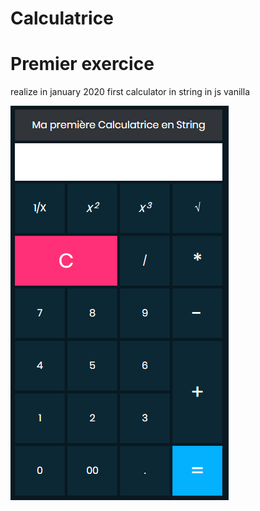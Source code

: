 ﻿# Calculatrice

# Premier exercice 

realize in january 2020
first calculator in string in js vanilla

![](assets/images/calculator.png)
